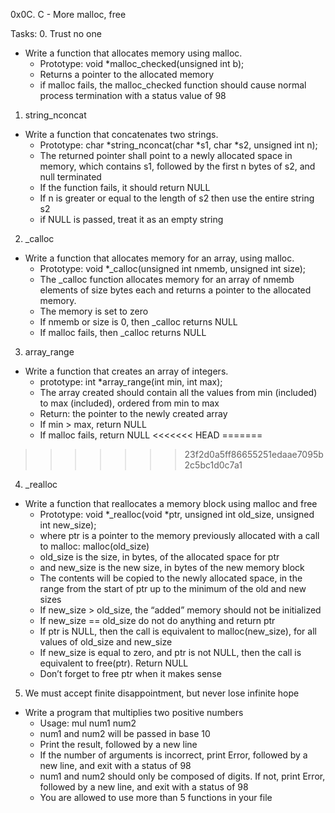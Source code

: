 0x0C. C - More malloc, free

Tasks:
0. Trust no one
* Write a function that allocates memory using malloc.
    - Prototype: void *malloc_checked(unsigned int b);
    - Returns a pointer to the allocated memory
    - if malloc fails, the malloc_checked function should cause normal process termination with a status value of 98

1. string_nconcat
* Write a function that concatenates two strings.
    - Prototype: char *string_nconcat(char *s1, char *s2, unsigned int n);
    - The returned pointer shall point to a newly allocated space in memory, which contains s1, followed by the first n bytes of s2, and null terminated
    - If the function fails, it should return NULL
    - If n is greater or equal to the length of s2 then use the entire string s2
    - if NULL is passed, treat it as an empty string

2. _calloc
* Write a function that allocates memory for an array, using malloc.
    - Prototype: void *_calloc(unsigned int nmemb, unsigned int size);
    - The _calloc function allocates memory for an array of nmemb elements of size bytes each and returns a pointer to the allocated memory.
    - The memory is set to zero
    - If nmemb or size is 0, then _calloc returns NULL
    - If malloc fails, then _calloc returns NULL

3. array_range
* Write a function that creates an array of integers.
    - prototype: int *array_range(int min, int max);
    - The array created should contain all the values from min (included) to max (included), ordered from min to max
    - Return: the pointer to the newly created array
    - If min > max, return NULL
    - If malloc fails, return NULL
<<<<<<< HEAD
=======

>>>>>>> 23f2d0a5ff86655251edaae7095b2c5bc1d0c7a1
4. _realloc
* Write a function that reallocates a memory block using malloc and free
    - Prototype: void *_realloc(void *ptr, unsigned int old_size, unsigned int new_size);
    - where ptr is a pointer to the memory previously allocated with a call to malloc: malloc(old_size)
    - old_size is the size, in bytes, of the allocated space for ptr
    - and new_size is the new size, in bytes of the new memory block
    - The contents will be copied to the newly allocated space, in the range from the start of ptr up to the minimum of the old and new sizes
    - If new_size > old_size, the “added” memory should not be initialized
    - If new_size == old_size do not do anything and return ptr
    - If ptr is NULL, then the call is equivalent to malloc(new_size), for all values of old_size and new_size
    - If new_size is equal to zero, and ptr is not NULL, then the call is equivalent to free(ptr). Return NULL
    - Don’t forget to free ptr when it makes sense

5. We must accept finite disappointment, but never lose infinite hope
* Write a program that multiplies two positive numbers
    - Usage: mul num1 num2
    - num1 and num2 will be passed in base 10
    - Print the result, followed by a new line
    - If the number of arguments is incorrect, print Error, followed by a new line, and exit with a status of 98
    - num1 and num2 should only be composed of digits. If not, print Error, followed by a new line, and exit with a status of 98
    - You are allowed to use more than 5 functions in your file
